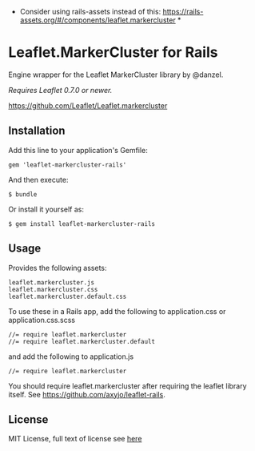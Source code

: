 * Consider using rails-assets instead of this: https://rails-assets.org/#/components/leaflet.markercluster *

# Leaflet.MarkerCluster for Rails

Engine wrapper for the Leaflet MarkerCluster library by @danzel.

*Requires Leaflet 0.7.0 or newer.*

https://github.com/Leaflet/Leaflet.markercluster

## Installation

Add this line to your application's Gemfile:

    gem 'leaflet-markercluster-rails'

And then execute:

    $ bundle

Or install it yourself as:

    $ gem install leaflet-markercluster-rails

## Usage

Provides the following assets:

    leaflet.markercluster.js
    leaflet.markercluster.css
    leaflet.markercluster.default.css

To use these in a Rails app, add the following to application.css or application.css.scss

    //= require leaflet.markercluster
    //= require leaflet.markercluster.default

and add the following to application.js

    //= require leaflet.markercluster

You should require leaflet.markercluster after requiring the leaflet
library itself. See https://github.com/axyjo/leaflet-rails.

## License
MIT License, full text of license see [here][License]

[License]: https://github.com/scpike/leaflet-markercluster-rails/blob/master/LICENSE.txt "LICENSE"
